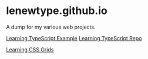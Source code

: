 # lenewtype.github.io
A dump for my various web projects.

[Learning TypeScript Example](https://lenewtype.github.io/ts/)
[Learning TypeScript Repo](https://github.com/Lenewtype/Dealer)

[Learning CSS Grids](https://lenewtype.github.io/grid/)
